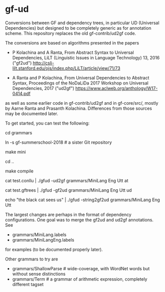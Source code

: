 # gf-ud
Conversions between GF and dependency trees, in particular UD (Universal Dependencies) 
but designed to be completely generic as for annotation scheme. 
This repository replaces the old gf-contrib/ud2gf code.

The conversions are based on algorithms presented in the papers

- P Kolachina and A Ranta, From Abstract Syntax to Universal Dependencies, 
  LiLT (Linguistic Issues in Language Technology) 13, 2016 ("gf2ud")
  http://csli-lilt.stanford.edu/ojs/index.php/LiLT/article/view/71/73 
  
- A Ranta and P Kolachina, From Universal Dependencies to Abstract Syntax,
  Proceedings of the NoDaLiDa 2017 Workshop on Universal Dependencies, 2017 ("ud2gf")
  https://www.aclweb.org/anthology/W17-0414.pdf
  
as well as some earlier code in gf-contrib/ud2gf and in gf-core/src/, mostly by 
Aarne Ranta and Prasanth Kolachina. Differences from those sources may be documented 
later. 

To get started, you can test the following:

  cd grammars
  
  ln -s gf-summerschool-2018  # a sister Git repository
  
  make mini
  
  cd ..
  
  make compile
  
  cat test.conllu | ./gfud -ud2gf grammars/MiniLang Eng Utt at
  
  cat test.gftrees | ./gfud -gf2ud grammars/MiniLang Eng Utt ud
  
  echo "the black cat sees us" | ./gfud -string2gf2ud grammars/MiniLang Eng Utt 
  
The largest changes are perhaps in the format of dependency configurations.
One goal was to merge the gf2ud and ud2gf annotations. See

- grammars/MiniLang.labels
- grammars/MiniLangEng.labels
  
for examples (to be documented properly later).

Other grammars to try are

- grammars/ShallowParse  # wide-coverage, with WordNet words but without sense distinctions
- grammars/Term  # a grammar of arithmetic expression, completely different tagset





  
  
